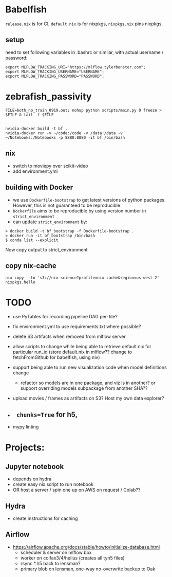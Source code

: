 # Babelfish

`release.nix` is for CI, `default.nix` is for nixpkgs, `nixpkgs.nix` pins nixpkgs.

## setup
need to set following variables in .bashrc or similar, with actual username / password:
```
export MLFLOW_TRACKING_URI="https://mlflow.tylerbenster.com";
export MLFLOW_TRACKING_USERNAME="USERNAME";
export MLFLOW_TRACKING_PASSWORD="PASSWORD";
```


# zebrafish_passivity
`FILE=both_no_train_0919.out; nohup python scripts/main.py 0 freeze > $FILE & tail -f $FILE`

##
```
nvidia-docker build -t bf .
nvidia-docker run -v ~/code:/code -v /data:/data -v ~/Notebooks:/Notebooks -p 8880:8880 -it bf /bin/bash
```


## nix
- switch to moviepy over scikit-video
- add environment.yml


## building with Docker
- we use `Dockerfile-bootstrap` to get latest versions of python packages. However, this is not guaranteed to be reproducible
- `Dockerfile` aims to be reproducible by using version number in `strict_environment`
- can update `strict_environment` by:
```
> docker build -t bf_bootstrap -f Dockerfile-bootstrap .
> docker run -it bf_bootstrap /bin/bash
$ conda list --explicit
```

Now copy output to strict_environment



## copy nix-cache
```
nix copy --to 's3://nix-science?profile=nix-cache&region=us-west-2' nixpkgs.hello 
```

# TODO
- use PyTables for recording pipeline DAG per-file?
- fix environment.yml to use requirements.txt where possible?
- delete S3 artifacts when removed from mlflow server
- allow scripts to change while being able to retrieve default.nix for particular run_id (store default.nix in mlflow?? change to fetchFromGithub for babelfish, using niv)
- support being able to run new visualization code when model definitions change
  - refactor so models are in one package, and viz is in another? or support overriding models subpackage from another SHA??
- upload movies / frames as artifacts on S3? Host my own data explorer?

- ` chunks=True` for h5, 
    - 
- mypy linting

# Projects:

## Jupyter notebook
- depends on hydra
- create easy nix script to run notebook
- OR host a server / spin one up on AWS on request / Colab??

## Hydra
- create instructions for caching

## Airflow
- https://airflow.apache.org/docs/stable/howto/initialize-database.html
    - scheduler & server on mlflow box
    - worker on colfax3/4/helius (creates all tyh5 files)
    - rsync *.h5 back to lensman?
    - primary blob on lensman, one-way no-overwrite backup to Oak